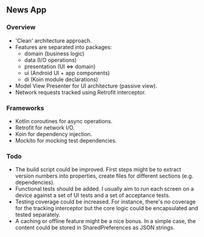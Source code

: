 ## News App


### Overview
- 'Clean' architecture approach.
- Features are separated into packages:
    - domain (business logic)
    - data (I/O operations)
    - presentation (UI <=> domain)
    - ui (Android UI + app components) 
    - di (Koin module declarations)
- Model View Presenter for UI architecture (passive view).
- Network requests tracked using Retrofit interceptor.
  
### Frameworks
- Kotlin coroutines for async operations.
- Retrofit for network I/O.
- Koin for dependency injection.
- Mockito for mocking test dependencies.

###  Todo
- The build script could be improved. First steps might be to extract version numbers into properties, create files for different sections (e.g. dependencies). 
- Functional tests should be added. I usually aim to run each screen on a device against a set of UI tests and a set of acceptance tests.
- Testing coverage could be increased. For instance, there's no coverage for the tracking interceptor but the core logic could be encapsulated and tested separately.
- A caching or offline feature might be a nice bonus. In a simple case, the content could be stored in SharedPreferences as JSON strings.
